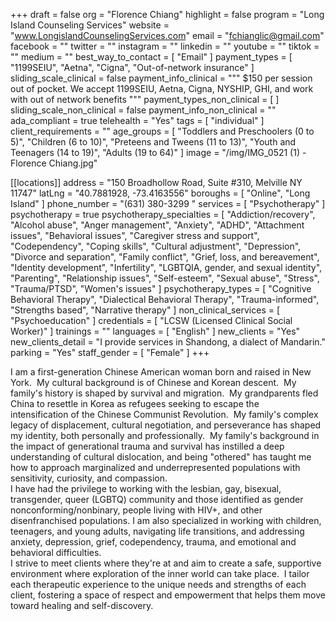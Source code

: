 +++
draft = false
org = "Florence Chiang"
highlight = false
program = "Long Island Counseling Services"
website = "www.LongislandCounselingServices.com"
email = "fchianglic@gmail.com"
facebook = ""
twitter = ""
instagram = ""
linkedin = ""
youtube = ""
tiktok = ""
medium = ""
best_way_to_contact = [ "Email" ]
payment_types = [ "1199SEIU", "Aetna", "Cigna", "Out-of-network insurance" ]
sliding_scale_clinical = false
payment_info_clinical = """
$150 per session out of pocket.
We accept 1199SEIU, Aetna, Cigna, NYSHIP, GHI, and work with out of network benefits """
payment_types_non_clinical = [ ]
sliding_scale_non_clinical = false
payment_info_non_clinical = ""
ada_compliant = true
telehealth = "Yes"
tags = [ "individual" ]
client_requirements = ""
age_groups = [
  "Toddlers and Preschoolers (0 to 5)",
  "Children (6 to 10)",
  "Preteens and Tweens (11 to 13)",
  "Youth and Teenagers (14 to 19)",
  "Adults (19 to 64)"
]
image = "/img/IMG_0521 (1) - Florence Chiang.jpg"

[[locations]]
address = "150 Broadhollow Road, Suite #310, Melville NY 11747"
latLng = "40.7881928, -73.4163556"
boroughs = [ "Online", "Long Island" ]
phone_number = "(631) 380-3299 "
services = [ "Psychotherapy" ]
psychotherapy = true
psychotherapy_specialties = [
  "Addiction/recovery",
  "Alcohol abuse",
  "Anger management",
  "Anxiety",
  "ADHD",
  "Attachment issues",
  "Behavioral issues",
  "Caregiver stress and support",
  "Codependency",
  "Coping skills",
  "Cultural adjustment",
  "Depression",
  "Divorce and separation",
  "Family conflict",
  "Grief, loss, and bereavement",
  "Identity development",
  "Infertility",
  "LGBTQIA, gender, and sexual identity",
  "Parenting",
  "Relationship issues",
  "Self-esteem",
  "Sexual abuse",
  "Stress",
  "Trauma/PTSD",
  "Women's issues"
]
psychotherapy_types = [
  "Cognitive Behavioral Therapy",
  "Dialectical Behavioral Therapy",
  "Trauma-informed",
  "Strengths based",
  "Narrative therapy"
]
non_clinical_services = [ "Psychoeducation" ]
credentials = [ "LCSW (Licensed Clinical Social Worker)" ]
trainings = ""
languages = [ "English" ]
new_clients = "Yes"
new_clients_detail = "I provide services in Shandong, a dialect of Mandarin."
parking = "Yes"
staff_gender = [ "Female" ]
+++

I am a first-generation Chinese American woman born and raised in New York.  My cultural background is of Chinese and Korean descent.  My family's history is shaped by survival and migration.  My grandparents fled China to resettle in Korea as refugees seeking to escape the intensification of the Chinese Communist Revolution.  My family's complex legacy of displacement, cultural negotiation, and perseverance has shaped my identity, both personally and professionally.  My family's background in the impact of generational trauma and survival has instilled a deep understanding of cultural dislocation, and being "othered" has taught me how to approach marginalized and underrepresented populations with sensitivity, curiosity, and compassion.  <br>
I have had the privilege to working with the lesbian, gay, bisexual, transgender, queer (LGBTQ) community and those identified as gender nonconforming/nonbinary, people living with HIV+, and other disenfranchised populations. I am also specialized in working with children, teenagers, and young adults, navigating life transitions, and addressing anxiety, depression, grief, codependency, trauma, and emotional and behavioral difficulties. <br>
I strive to meet clients where they're at and aim to create a safe, supportive environment where exploration of the inner world can take place.  I tailor each therapeutic experience to the unique needs and strengths of each client, fostering a space of respect and empowerment that helps them move toward healing and self-discovery.  <br>
